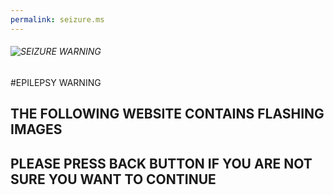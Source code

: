 ```yaml
---
permalink: seizure.ms
---
```

###### ![SEIZURE WARNING](https://cdn.pixabay.com/photo/2013/07/12/14/33/attention-148478_1280.png)
#EPILEPSY WARNING
## THE FOLLOWING WEBSITE CONTAINS FLASHING IMAGES
## PLEASE PRESS BACK BUTTON IF YOU ARE NOT SURE YOU WANT TO CONTINUE
